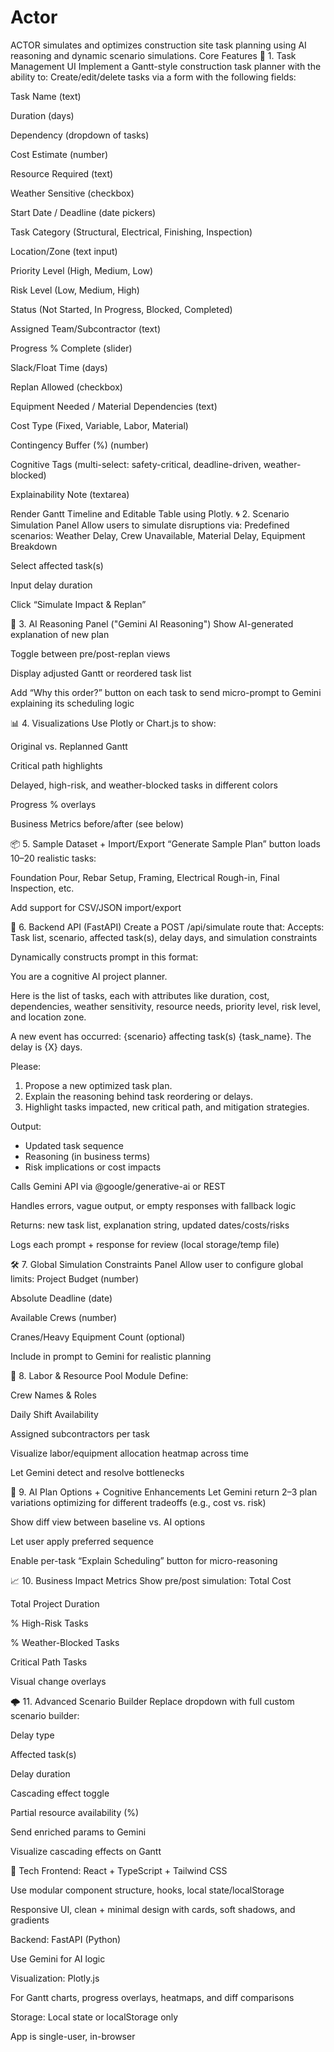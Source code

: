 # Actor

ACTOR simulates and optimizes construction site task planning using AI reasoning and dynamic scenario simulations.
 Core Features
🚧 1. Task Management UI
Implement a Gantt-style construction task planner with the ability to:
Create/edit/delete tasks via a form with the following fields:


Task Name (text)


Duration (days)


Dependency (dropdown of tasks)


Cost Estimate (number)


Resource Required (text)


Weather Sensitive (checkbox)


Start Date / Deadline (date pickers)


Task Category (Structural, Electrical, Finishing, Inspection)


Location/Zone (text input)


Priority Level (High, Medium, Low)


Risk Level (Low, Medium, High)


Status (Not Started, In Progress, Blocked, Completed)


Assigned Team/Subcontractor (text)


Progress % Complete (slider)


Slack/Float Time (days)


Replan Allowed (checkbox)


Equipment Needed / Material Dependencies (text)


Cost Type (Fixed, Variable, Labor, Material)


Contingency Buffer (%) (number)


Cognitive Tags (multi-select: safety-critical, deadline-driven, weather-blocked)


Explainability Note (textarea)


Render Gantt Timeline and Editable Table using Plotly.
🌀 2. Scenario Simulation Panel
Allow users to simulate disruptions via:
Predefined scenarios: Weather Delay, Crew Unavailable, Material Delay, Equipment Breakdown


Select affected task(s)


Input delay duration


Click “Simulate Impact & Replan”


🧠 3. AI Reasoning Panel ("Gemini AI Reasoning")
Show AI-generated explanation of new plan


Toggle between pre/post-replan views


Display adjusted Gantt or reordered task list


Add “Why this order?” button on each task to send micro-prompt to Gemini explaining its scheduling logic


📊 4. Visualizations
Use Plotly or Chart.js to show:


Original vs. Replanned Gantt


Critical path highlights


Delayed, high-risk, and weather-blocked tasks in different colors


Progress % overlays


Business Metrics before/after (see below)


📦 5. Sample Dataset + Import/Export
“Generate Sample Plan” button loads 10–20 realistic tasks:


Foundation Pour, Rebar Setup, Framing, Electrical Rough-in, Final Inspection, etc.


Add support for CSV/JSON import/export


🔁 6. Backend API (FastAPI)
Create a POST /api/simulate route that:
Accepts: Task list, scenario, affected task(s), delay days, and simulation constraints


Dynamically constructs prompt in this format:



You are a cognitive AI project planner.

Here is the list of tasks, each with attributes like duration, cost, dependencies, weather sensitivity, resource needs, priority level, risk level, and location zone.

A new event has occurred: {scenario} affecting task(s) {task_name}. The delay is {X} days.

Please:
1. Propose a new optimized task plan.
2. Explain the reasoning behind task reordering or delays.
3. Highlight tasks impacted, new critical path, and mitigation strategies.

Output:
- Updated task sequence
- Reasoning (in business terms)
- Risk implications or cost impacts

Calls Gemini API via @google/generative-ai or REST


Handles errors, vague output, or empty responses with fallback logic


Returns: new task list, explanation string, updated dates/costs/risks


Logs each prompt + response for review (local storage/temp file)


🛠️ 7. Global Simulation Constraints Panel
Allow user to configure global limits:
Project Budget (number)


Absolute Deadline (date)


Available Crews (number)


Cranes/Heavy Equipment Count (optional)


Include in prompt to Gemini for realistic planning


👷 8. Labor & Resource Pool Module
Define:


Crew Names & Roles


Daily Shift Availability


Assigned subcontractors per task


Visualize labor/equipment allocation heatmap across time


Let Gemini detect and resolve bottlenecks


🧩 9. AI Plan Options + Cognitive Enhancements
Let Gemini return 2–3 plan variations optimizing for different tradeoffs (e.g., cost vs. risk)


Show diff view between baseline vs. AI options


Let user apply preferred sequence


Enable per-task “Explain Scheduling” button for micro-reasoning


📈 10. Business Impact Metrics
Show pre/post simulation:
Total Cost


Total Project Duration


% High-Risk Tasks


% Weather-Blocked Tasks


Critical Path Tasks


Visual change overlays


🌩️ 11. Advanced Scenario Builder
Replace dropdown with full custom scenario builder:


Delay type


Affected task(s)


Delay duration


Cascading effect toggle


Partial resource availability (%)


Send enriched params to Gemini


Visualize cascading effects on Gantt


🧱 Tech
Frontend: React + TypeScript + Tailwind CSS


Use modular component structure, hooks, local state/localStorage


Responsive UI, clean + minimal design with cards, soft shadows, and gradients


Backend: FastAPI (Python)


Use Gemini for AI logic


Visualization: Plotly.js


For Gantt charts, progress overlays, heatmaps, and diff comparisons


Storage: Local state or localStorage only


App is single-user, in-browser
